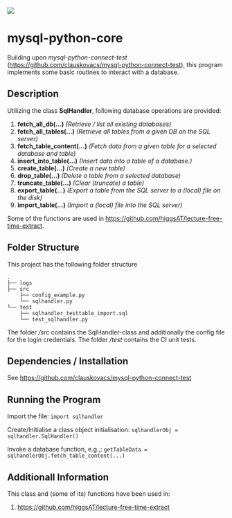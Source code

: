![](https://github.com/clauskovacs/mysql-python-core/workflows/mysql-python-core/badge.svg)

# mysql-python-core
Building upon *mysql-python-connect-test* (https://github.com/clauskovacs/mysql-python-connect-test), this program implements some basic routines to interact with a database.

## Description
Utilizing the class **SqlHandler**, following database operations are provided:
1. **fetch_all_db(...)** *(Retrieve / list all existing databases)*
2. **fetch_all_tables(...)** *(Retrieve all tables from a given DB on the SQL server)*
3. **fetch_table_content(...)** *(Fetch data from a given table for a selected database and table)*
4. **insert_into_table(...)** *(Insert data into a table of a database.)*
5. **create_table(...)** *(Create a new table)*
6. **drop_table(...)** *(Delete a table from a selected database)*
7. **truncate_table(...)** *(Clear (truncate) a table)*
8. **export_table(...)** *(Export a table from the SQL server to a (local) file on the disk)*
9. **import_table(...)** *(Import a (local) file into the SQL server)*

Some of the functions are used in https://github.com/higgsAT/lecture-free-time-extract.

## Folder Structure
This project has the following folder structure
```
.
├── logs
├── src
    ├── config_example.py
    └── sqlhandler.py
└── test
    ├── sqlhandler_testtable_import.sql
    └── test_sqlhandler.py
```
The folder */src* contains the SqlHandler-class and additionally the config file for the login credentials. The folder */test* contains the CI unit tests.

## Dependencies / Installation
See https://github.com/clauskovacs/mysql-python-connect-test

## Running the Program
Import the file:
`import sqlhandler`

Create/Initialise a class object initialisation:
`sqlhandlerObj = sqlhandler.SqlHandler()`

Invoke a database function, e.g.,:
`getTableData = sqlhandlerObj.fetch_table_content(...)`

## Additionall Information
This class and (some of its) functions have been used in:
1. https://github.com/higgsAT/lecture-free-time-extract
